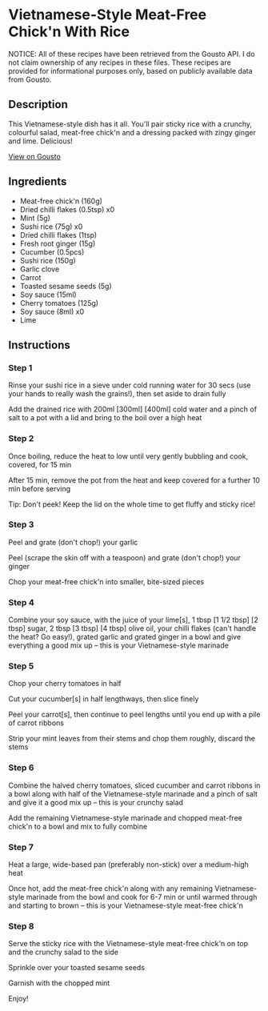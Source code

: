 # Vietnamese-Style Meat-Free Chick'n With Rice

NOTICE: All of these recipes have been retrieved from the Gousto API. I do not claim ownership of any recipes in these files. These recipes are provided for informational purposes only, based on publicly available data from Gousto.

## Description

This Vietnamese-style dish has it all. You'll pair sticky rice with a crunchy, colourful salad, meat-free chick'n and a dressing packed with zingy ginger and lime. Delicious!  

[View on Gousto](https://www.gousto.co.uk/recipes/cookbook/vietnamese-style-meat-free-chicken-with-sticky-rice-and-salad)

## Ingredients

- Meat-free chick'n (160g)
- Dried chilli flakes (0.5tsp) x0
- Mint (5g)
- Sushi rice (75g) x0
- Dried chilli flakes (1tsp)
- Fresh root ginger (15g)
- Cucumber (0.5pcs)
- Sushi rice (150g)
- Garlic clove
- Carrot
- Toasted sesame seeds (5g)
- Soy sauce (15ml)
- Cherry tomatoes (125g)
- Soy sauce (8ml) x0
- Lime

## Instructions


### Step 1

Rinse your sushi rice in a sieve under cold running water for 30 secs (use your hands to really wash the grains!), then set aside to drain fully

Add the drained rice with 200ml <span class="text-purple">[300ml]<span class="text-danger"> </span>[400ml] </span>cold water and a pinch of salt to a pot with a lid and bring to the boil over a high heat


### Step 2

Once boiling, reduce the heat to low until very gently bubbling and cook, covered, for 15 min

After 15 min, remove the pot from the heat and keep covered for a further 10 min before serving

Tip: Don't peek! Keep the lid on the whole time to get fluffy and sticky rice!


### Step 3

Peel and grate (don't chop!) your garlic

Peel (scrape the skin off with a teaspoon) and grate (don't chop!) your ginger

Chop your meat-free chick'n into smaller, bite-sized pieces


### Step 4

Combine your soy sauce, with the juice of your lime[s], 1 tbsp <span class="text-purple">[1 1/2 tbsp]</span> <span class="text-danger">[2 tbsp]</span> sugar, 2 tbsp <span class="text-purple">[3 tbsp]</span> <span class="text-danger">[4 tbsp] </span>olive oil, your chilli flakes (can't handle the heat? Go easy!), grated garlic and grated ginger in a bowl and give everything a good mix up – this is your Vietnamese-style marinade


### Step 5

Chop your cherry tomatoes in half 

Cut your cucumber[s] in half lengthways, then slice finely

Peel your carrot[s], then continue to peel lengths until you end up with a pile of carrot ribbons

Strip your mint leaves from their stems and chop them roughly, discard the stems


### Step 6

Combine the halved cherry tomatoes, sliced cucumber and carrot ribbons in a bowl along with half of the Vietnamese-style marinade and a pinch of salt and give it a good mix up – this is your crunchy salad

Add the remaining Vietnamese-style marinade and chopped meat-free chick'n to a bowl and mix to fully combine


### Step 7

Heat a large, wide-based pan (preferably non-stick) over a medium-high heat

Once hot, add the meat-free chick'n along with any remaining Vietnamese-style marinade from the bowl and cook for 6-7 min or until warmed through and starting to brown – this is your Vietnamese-style meat-free chick'n

### Step 8

Serve the sticky rice with the Vietnamese-style meat-free chick'n on top and the crunchy salad to the side

Sprinkle over your toasted sesame seeds

Garnish with the chopped mint

Enjoy!

